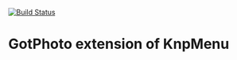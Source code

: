 [![Build Status](https://travis-ci.org/fotografde/knp-menu-extension.svg?branch=master)](https://travis-ci.org/fotografde/knp-menu-extension)

# GotPhoto extension of KnpMenu
